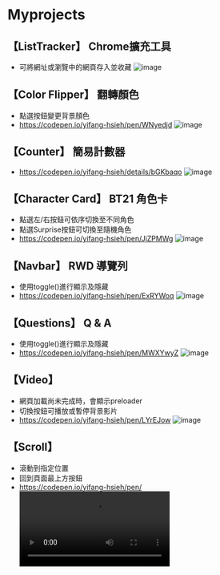 # Myprojects

## 【ListTracker】 Chrome擴充工具
* 可將網址或瀏覽中的網頁存入並收藏
![image](https://i.imgur.com/zpRTxOg.png)

## 【Color Flipper】 翻轉顏色
* 點選按鈕變更背景顏色
* https://codepen.io/yifang-hsieh/pen/WNyedjd
![image](https://imgur.com/2FX64MQ.png)

## 【Counter】 簡易計數器
* https://codepen.io/yifang-hsieh/details/bGKbaqo
![image](https://imgur.com/OP6wpdN.png)

## 【Character Card】 BT21 角色卡
* 點選左/右按鈕可依序切換至不同角色
* 點選Surprise按鈕可切換至隨機角色
* https://codepen.io/yifang-hsieh/pen/JjZPMWg
![image](https://imgur.com/ZBl9aYX.png)

## 【Navbar】 RWD 導覽列
* 使用toggle()進行顯示及隱藏
* https://codepen.io/yifang-hsieh/pen/ExRYWoq
![image](https://imgur.com/ve3sItX.png)

## 【Questions】 Q & A
* 使用toggle()進行顯示及隱藏
* https://codepen.io/yifang-hsieh/pen/MWXYwyZ
![image](https://imgur.com/nbO4nxi.png)

## 【Video】
* 網頁加載尚未完成時，會顯示preloader
* 切換按鈕可播放或暫停背景影片
* https://codepen.io/yifang-hsieh/pen/LYrEJow
![image](https://imgur.com/mTt8vAi.png)

## 【Scroll】
* 滾動到指定位置
* 回到頁面最上方按鈕
* https://codepen.io/yifang-hsieh/pen/
![image](https://imgur.com/cegP4vN.mp4)


